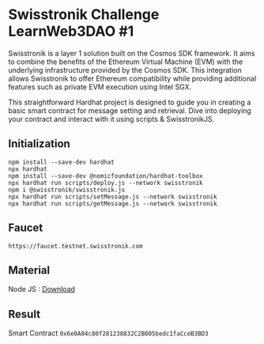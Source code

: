# Swisstronik Challenge LearnWeb3DAO #1

Swisstronik is a layer 1 solution built on the Cosmos SDK framework. It aims to combine the benefits of the Ethereum Virtual Machine (EVM) with the underlying infrastructure provided by the Cosmos SDK. This integration allows Swisstronik to offer Ethereum compatibility while providing additional features such as private EVM execution using Intel SGX.

This straightforward Hardhat project is designed to guide you in creating a basic smart contract for message setting and retrieval. Dive into deploying your contract and interact with it using scripts & SwisstronikJS.

## Initialization
```
npm install --save-dev hardhat
npx hardhat
npm install --save-dev @nomicfoundation/hardhat-toolbox
npx hardhat run scripts/deploy.js --network swisstronik
npm i @swisstronik/swisstronik.js
npx hardhat run scripts/setMessage.js --network swisstronik
npx hardhat run scripts/getMessage.js --network swisstronik
```

## Faucet
```
https://faucet.testnet.swisstronik.com
```

## Material
Node JS :  [Download](https://nodejs.org/en/download)

## Result
Smart Contract
```0x6e0A04c80f281238832C2B005bedc1faCceB3BD3```